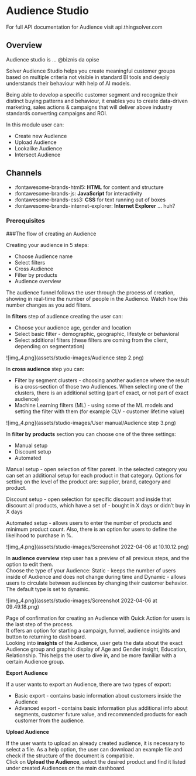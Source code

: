 # Audience Studio

For full API documentation for Audience visit api.thingsolver.com


## Overview

Audience studio is ... @biznis da opise  

Solver Audience Studio helps you create meaningful customer groups based on multiple criteria not visible in standard BI tools and deeply understands their behaviour with help of AI models. 

Being able to develop a specific customer segment and recognize their distinct buying patterns and behaviour, it enables you to create data-driven marketing, sales actions & campaigns that will deliver above industry standards converting campaigns and ROI.

In this module user can:
* Create new Audience
* Upload Audience
* Lookalike Audience
* Intersect Audience

## Channels 

<div class="grid cards" markdown>

- :fontawesome-brands-html5: __HTML__ for content and structure
- :fontawesome-brands-js: __JavaScript__ for interactivity
- :fontawesome-brands-css3: __CSS__ for text running out of boxes
- :fontawesome-brands-internet-explorer: __Internet Explorer__ ... huh?

</div>


### Prerequisites

###The flow of creating an Audience

Creating your audience in 5 steps:

* Choose Audience name 
* Select filters 
* Cross Audience
* Filter by products
* Audience overview 


The audience funnel follows the user through the process of creation, showing in  real-time the number of people in the Audience. Watch how this number changes as you add filters.

In **filters** step of audience creating the user can:
* Choose your audience age, gender and location 
* Select basic filter - demographic, geographic, lifestyle or behavioral
* Select additional filters (these filters are coming from the client, depending on segmentation)

![img_4.png](assets/studio-images/Audience step 2.png)

In **cross audience** step you can:
* Filter by segment clusters - choosing another audience where the result is a cross-section of those two Audiences. When selecting one of the clusters, there is an additional setting (part of exact, or not part of exact audience)
* Machine Learning filters (ML) - using some of the ML models and setting the filter with them (for example CLV - customer lifetime value)

![img_4.png](assets/studio-images/User manual/Audience step 3.png)

In **filter by products** section you can choose one of the three settings:
* Manual setup
* Discount setup
* Automated

Manual setup - open selection of filter parent. In the selected category you can set an additional setup for each product in that category. Options for setting on the level of the product  are: supplier, brand, category and product.

Discount setup - open selection for specific discount and inside that discount all products, which have a set of - bought in X days or didn’t buy in X days

Automated setup - allows users to enter the number of products and minimum product count. Also, there is an option for users to define the likelihood to purchase in %.

![img_4.png](assets/studio-images/Screenshot 2022-04-06 at 10.10.12.png)


In **audience overview** step user has a preview of all previous steps, and the option to edit them.  
Choose the type of your Audience: 
Static - keeps the number of users inside of Audience and does not change during time and 
Dynamic - allows users to circulate between audiences by changing their customer behavior. The default type is set to dynamic.

![img_4.png](assets/studio-images/Screenshot 2022-04-06 at 09.49.18.png)

Page of confirmation for creating an Audience with Quick Action for users is the last step of the process.  
It offers an option for starting a campaign, funnel, audience insights and button to returning to dashboard.  
Looking into **insights** of the Audience, user gets the data about the exact Audience group and graphic display of Age and Gender insight, Education, Relationship. This helps the user to dive in, and be more familiar with a certain Audience group. 


**Export Audience**  

If a user wants to export an Audience, there are two types of export:
* Basic export - contains basic information about customers inside the Audience
* Advanced export - contains basic information plus additional info about segments, customer future value, and recommended products for each customer from the audience. 

**Upload Audience**

If the user wants to upload an already created audience, it is necessary to select a file. As a help option, the user can download an example file and check if the structure of the document is compatible.  
Click on **Upload the Audience**, select the desired product and find it listed under created Audiences on the main dashboard. 
